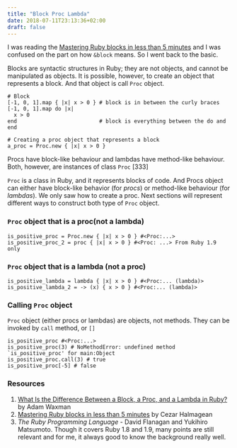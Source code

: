 ```yaml
---
title: "Block Proc Lambda"
date: 2018-07-11T23:13:36+02:00
draft: false
---
```


I was reading the [Mastering Ruby blocks in less than 5 minutes](https://mixandgo.com/learn/mastering-ruby-blocks-in-less-than-5-minutes) and I was confused on the part on how `&block` means. So I went back to the basic.

Blocks are syntactic structures in Ruby; they are not objects, and cannot be manipulated as objects. It is possible, however, to create an object that represents a block. And that object is call `Proc` object.

```
# Block
[-1, 0, 1].map { |x| x > 0 } # block is in between the curly braces
[-1, 0, 1].map do |x|
  x > 0
end                          # block is everything between the do and end

# Creating a proc object that represents a block
a_proc = Proc.new { |x| x > 0 }
```

Procs have block-like behaviour and lambdas have method-like behaviour. Both, however, are instances of class `Proc` [333]

`Proc` is a class in Ruby, and it represents blocks of code. And Procs object can either have block-like behavior (for _procs_) or method-like behaviour (for _lambdas_). We only saw how to create a proc. Next sections will represent different ways to construct both type of `Proc` object. 

### `Proc` object that is a proc(not a lambda)

```
is_positive_proc = Proc.new { |x| x > 0 } #<Proc:...>
is_positive_proc_2 = proc { |x| x > 0 } #<Proc: ...> From Ruby 1.9 only
```

### `Proc` object that is a lambda (not a proc)

```
is_positive_lambda = lambda { |x| x > 0 } #<Proc:... (lambda)>
is_positive_lambda_2 = -> (x) { x > 0 } #<Proc:... (lambda)>
```

### Calling `Proc` object

`Proc` object (either procs or lambdas) are objects, not methods. They can be invoked by `call` method, or `[]`

```
is_positive_proc #<Proc:...>
is_positive_proc(3) # NoMethodError: undefined method `is_positive_proc' for main:Object
is_positive_proc.call(3) # true
is_positive_proc[-5] # false
```

### Resources
1. [What Is the Difference Between a Block, a Proc, and a Lambda in Ruby?](https://awaxman11.github.io/blog/2013/08/05/what-is-the-difference-between-a-block/) by Adam Waxman 
2. [Mastering Ruby blocks in less than 5 minutes](https://mixandgo.com/learn/mastering-ruby-blocks-in-less-than-5-minutes) by Cezar Halmagean
3. _The Ruby Programming Language_ - David Flanagan and Yukihiro Matsumoto. Though it covers Ruby 1.8 and 1.9, many points are still relevant and for me, it always good to know the background really well.

